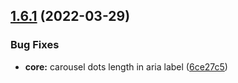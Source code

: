 ## [1.6.1](https://github.com/italia/bootstrap-italia/compare/v1.6.0...v1.6.1) (2022-03-29)

### Bug Fixes

* **core:** carousel dots length in aria label ([6ce27c5](https://github.com/italia/bootstrap-italia/commit/6ce27c54e731f1ae3d51f62d59fe6b891c342b4f))